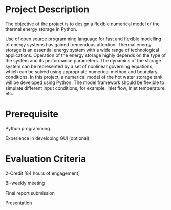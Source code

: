 # Project Description

The objective of the project is to design a flexible numerical model of the thermal energy storage in Python.

Use of open source programming language for fast and flexible modelling of energy systems has gained tremendous attention. Thermal energy storage is an essential energy system with a wide range of technological applications. Operation of the energy storage highly depends on the type of the system and its performance parameters. The dynamics of the storage system can be represented by a set of nonlinear governing equations, which can be solved using appropriate numerical method and boundary conditions. In this project, a numerical model of the hot water storage tank will be developed using Python. The  model framework should be flexible to simulate different input conditions, for example, inlet flow, inlet temperature, etc.

# Prerequisite
Python programming

Experience in developing GUI (optional)

# Evaluation Criteria
2-Credit [84 hours of engagement]

Bi-weekly meeting 

Final report submission

Presentation

